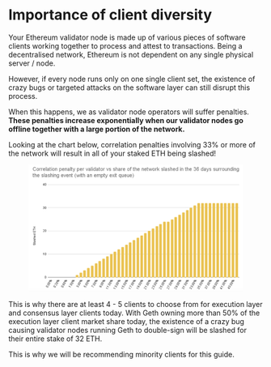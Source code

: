 # Importance of client diversity

Your Ethereum validator node is made up of various pieces of software clients working together to process and attest to transactions. Being a decentralised network, Ethereum is not dependent on any single physical server / node.&#x20;

However, if every node runs only on one single client set, the existence of crazy bugs or targeted attacks on the software layer can still disrupt this process.&#x20;

When this happens, we as validator node operators will suffer penalties. **These penalties increase exponentially when our validator nodes go offline together with a large portion of the network.**&#x20;

Looking at the chart below, correlation penalties involving 33% or more of the network will result in all of your staked ETH being slashed!

<figure><img src="../.gitbook/assets/image (92).png" alt=""><figcaption></figcaption></figure>

This is why there are at least 4 - 5 clients to choose from for execution layer and consensus layer clients today. With Geth owning more than 50% of the execution layer client market share today, the existence of a crazy bug causing validator nodes running Geth to double-sign will be slashed for their entire stake of 32 ETH.&#x20;

This is why we will be recommending minority clients for this guide.
